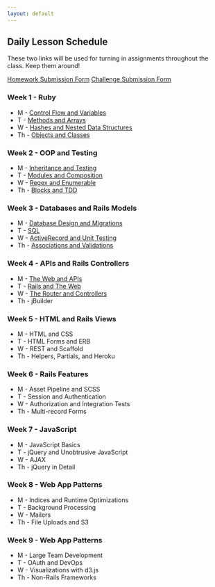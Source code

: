 ```yaml
---
layout: default
---
```


## Daily Lesson Schedule

These two links will be used for turning in assignments throughout the class.  Keep them around!

[Homework Submission Form](http://goo.gl/forms/LlrLL85tFM)
[Challenge Submission Form](http://goo.gl/forms/lAlRZpME2o)
<!-- * [Tabula Railsa](https://github.com/tiyd-rails-2016-01/tabula_railsa) -->

### Week 1 - Ruby

* M - [Control Flow and Variables](week1/1)
* T - [Methods and Arrays](week1/2)
* W - [Hashes and Nested Data Structures](week1/3)
* Th - [Objects and Classes](week1/4)


### Week 2 - OOP and Testing

* M - [Inheritance and Testing](week2/1)
* T - [Modules and Composition](week2/2)
* W - [Regex and Enumerable](week2/3)
* Th - [Blocks and TDD](week2/4)


### Week 3 - Databases and Rails Models

* M - [Database Design and Migrations](week3/1)
* T - [SQL](week3/2)
* W - [ActiveRecord and Unit Testing](week3/3)
* Th - [Associations and Validations](week3/4)


### Week 4 - APIs and Rails Controllers

* M - [The Web and APIs](week4/1)
* T - [Rails and The Web](week4/2)
* W - [The Router and Controllers](week4/3)
* Th - jBuilder


### Week 5 - HTML and Rails Views

* M - HTML and CSS
* T - HTML Forms and ERB
* W - REST and Scaffold
* Th - Helpers, Partials, and Heroku


### Week 6 - Rails Features

* M - Asset Pipeline and SCSS
* T - Session and Authentication
* W - Authorization and Integration Tests
* Th - Multi-record Forms


### Week 7 - JavaScript

* M - JavaScript Basics
* T - jQuery and Unobtrusive JavaScript
* W - AJAX
* Th - jQuery in Detail


### Week 8 - Web App Patterns

* M - Indices and Runtime Optimizations
* T - Background Processing
* W - Mailers
* Th - File Uploads and S3


### Week 9 - Web App Patterns

* M - Large Team Development
* T - OAuth and DevOps
* W - Visualizations with d3.js
* Th - Non-Rails Frameworks
